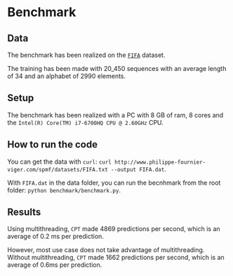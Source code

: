 # Benchmark

## Data
The benchmark has been realized on the [`FIFA`](https://www.philippe-fournier-viger.com/spmf/index.php?link=datasets.php) dataset.

The training has been made with 20_450 sequences with an average length of 34 and an alphabet of 2990 elements.

## Setup
The benchmark has been realized with a PC with 8 GB of ram, 8 cores and the `Intel(R) Core(TM) i7-6700HQ CPU @ 2.60GHz` CPU.

## How to run the code
You can get the data with `curl`: `curl http://www.philippe-fournier-viger.com/spmf/datasets/FIFA.txt --output FIFA.dat`.

With `FIFA.dat` in the data folder, you can run the becnhmark from the root folder: `python benchmark/benchmark.py`.

## Results
Using multithreading, `CPT` made 4869 predictions per second, which is an average of 0.2 ms per prediction.

However, most use case does not take advantage of multithreading. Without multithreading, `CPT` made 1662 predictions per second, which is an average of 0.6ms per prediction.
